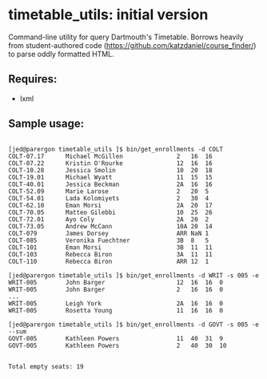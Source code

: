 # timetable_utils: initial version


Command-line utility for query Dartmouth's Timetable. Borrows heavily from 
student-authored code (https://github.com/katzdaniel/course_finder/) to parse 
oddly formatted HTML.

Requires:
------------
+ lxml


Sample usage:
-------------


<code>
[jed@parergon timetable_utils ]$ bin/get_enrollments -d COLT
COLT-07.17      Michael McGillen               2   16  16 
COLT-07.22      Kristin O'Rourke               12  16  16 
COLT-10.28      Jessica Smolin                 10  20  18 
COLT-19.01      Michael Wyatt                  11  15  15 
COLT-40.01      Jessica Beckman                2A  16  16 
COLT-52.09      Marie Larose                   2   20  5  
COLT-54.01      Lada Kolomiyets                2   30  4  
COLT-62.10      Eman Morsi                     2A  20  17 
COLT-70.05      Matteo Gilebbi                 10  25  26 
COLT-72.01      Ayo Coly                       2A  20  2  
COLT-73.05      Andrew McCann                  10A 20  14 
COLT-079        James Dorsey                   ARR NaN 1  
COLT-085        Veronika Fuechtner             3B  8   5  
COLT-101        Eman Morsi                     3B  11  11 
COLT-103        Rebecca Biron                  3A  11  11 
COLT-110        Rebecca Biron                  ARR 12  1  
</code>

<code>
[jed@parergon timetable_utils ]$ bin/get_enrollments -d WRIT -s 005 -e 
WRIT-005        John Barger                    12  16  16  0  
WRIT-005        John Barger                    2   16  16  0  
...
WRIT-005        Leigh York                     2A  16  16  0  
WRIT-005        Rosetta Young                  11  16  16  0  
</code>


<code>
[jed@parergon timetable_utils ]$ bin/get_enrollments -d GOVT -s 005 -e --sum
GOVT-005        Kathleen Powers                11  40  31  9  
GOVT-005        Kathleen Powers                2   40  30  10 

Total empty seats: 19
</code>
